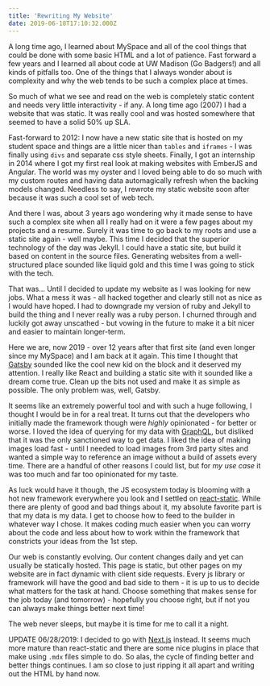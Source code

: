 ```yaml
---
title: 'Rewriting My Website'
date: 2019-06-18T17:10:32.000Z
---
```


A long time ago, I learned about MySpace and all of the cool things that could be done with some basic HTML and a lot of patience. Fast forward a few years and I learned all about code at UW Madison (Go Badgers!) and all kinds of pitfalls too. One of the things that I always wonder about is complexity and why the web tends to be such a complex place at times.

So much of what we see and read on the web is completely static content and needs very little interactivity - if any. A long time ago (2007) I had a website that was static. It was really cool and was hosted somewhere that seemed to have a solid 50% up SLA.

Fast-forward to 2012: I now have a new static site that is hosted on my student space and things are a little nicer than `tables` and `iframes` - I was finally using `divs` and separate css style sheets. Finally, I got an internship in 2014 where I got my first real look at making websites with EmberJS and Angular. The world was my oyster and I loved being able to do so much with my custom routes and having data automagically refresh when the backing models changed. Needless to say, I rewrote my static website soon after because it was such a cool set of web tech.

And there I was, about 3 years ago wondering why it made sense to have such a complex site when all I really had on it were a few pages about my projects and a resume. Surely it was time to go back to my roots and use a static site again - well maybe. This time I decided that the superior technology of the day was Jekyll. I could have a static site, but build it based on content in the source files. Generating websites from a well-structured place sounded like liquid gold and this time I was going to stick with the tech.

That was... Until I decided to update my website as I was looking for new jobs. What a mess it was - all hacked together and clearly still not as nice as I would have hoped. I had to downgrade my version of ruby and Jekyll to build the thing and I never really was a ruby person. I churned through and luckily got away unscathed - but vowing in the future to make it a bit nicer and easier to maintain longer-term.

Here we are, now 2019 - over 12 years after that first site (and even longer since my MySpace) and I am back at it again. This time I thought that [Gatsby](https://www.gatsbyjs.org/) sounded like the cool new kid on the block and it deserved my attention. I really like React and building a static site with it sounded like a dream come true. Clean up the bits not used and make it as simple as possible. The only problem was, well, Gatsby.

It seems like an extremely powerful tool and with such a huge following, I thought I would be in for a real treat. It turns out that the developers who initially made the framework though were _highly_ opinionated - for better or worse. I loved the idea of querying for my data with [GraphQL](https://graphql.org/), but disliked that it was the only sanctioned way to get data. I liked the idea of making images load fast - until I needed to load images from 3rd party sites and wanted a simple way to reference an image without a build of assets every time. There are a handful of other reasons I could list, but for _my use case_ it was too much and far too opinionated for my taste.

As luck would have it though, the JS ecosystem today is blooming with a hot new framework everywhere you look and I settled on [react-static](https://github.com/nozzle/react-static/). While there are plenty of good and bad things about it, my absolute favorite part is that my data is my data. I get to choose how to feed to the builder in whatever way I chose. It makes coding much easier when you can worry about the code and less about how to work within the framework that constricts your ideas from the 1st step.

Our web is constantly evolving. Our content changes daily and yet can usually be statically hosted. This page is static, but other pages on my website are in fact dynamic with client side requests. Every js library or framework will have the good and bad side to them - it is up to us to decide what matters for the task at hand. Choose something that makes sense for the job today (and tomorrow) - hopefully you choose right, but if not you can always make things better next time!

The web never sleeps, but maybe it is time for me to call it a night.

UPDATE 06/28/2019: I decided to go with [Next.js](https://nextjs.org/) instead. It seems much more mature than react-static and there are some nice plugins in place that make using `.mdx` files simple to do. So alas, the cycle of finding better and better things continues. I am so close to just ripping it all apart and writing out the HTML by hand now.
